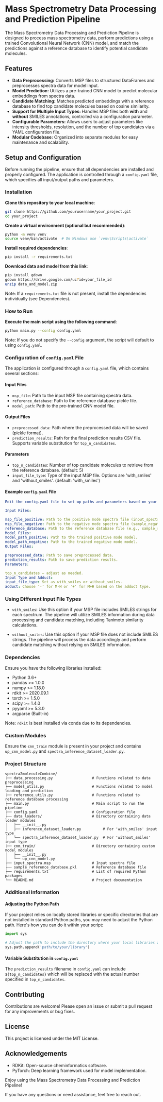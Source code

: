 # Mass Spectrometry Data Processing and Prediction Pipeline

The Mass Spectrometry Data Processing and Prediction Pipeline is designed to process mass spectrometry data, perform predictions using a trained Convolutional Neural Network (CNN) model, and match the predictions against a reference database to identify potential candidate molecules.


## Features

- **Data Preprocessing:** Converts MSP files to structured DataFrames and preprocesses spectra data for model input.
- **Model Prediction:** Utilizes a pre-trained CNN model to predict molecular embeddings from spectra data.
- **Candidate Matching:** Matches predicted embeddings with a reference database to find top candidate molecules based on cosine similarity.
- **Support for Multiple Input Types:** Handles MSP files both **with** and **without** SMILES annotations, controlled via a configuration parameter.
- **Configurable Parameters:** Allows users to adjust parameters like intensity thresholds, resolution, and the number of top candidates via a YAML configuration file.
- **Modular Codebase:** Organized into separate modules for easy maintenance and scalability.

## Setup and Configuration

Before running the pipeline, ensure that all dependencies are installed and properly configured. The application is controlled through a `config.yaml` file, which specifies all input/output paths and parameters.

### Installation

**Clone this repository to your local machine**:

```bash
git clone https://github.com/yourusername/your_project.git
cd your_project
```

**Create a virtual environment (optional but recommended)**:

```bash
python -m venv venv
source venv/bin/activate  # On Windows use `venv\Scripts\activate`
```

**Install required dependencies**:

```bash
pip install -r requirements.txt
```

**Download data and model from this link**:

```bash
pip install gdown
gdown https://drive.google.com/uc?id=your_file_id
unzip data_and_model.zip
```

Note: If a `requirements.txt` file is not present, install the dependencies individually (see Dependencies).

### How to Run

**Execute the main script using the following command**:

```bash
python main.py --config config.yaml
```

Note: If you do not specify the `--config` argument, the script will default to using `config.yaml`.

### Configuration of `config.yaml` File

The application is configured through a `config.yaml` file, which contains several sections:

#### Input Files
- `msp_file`: Path to the input MSP file containing spectra data.
- `reference_database`: Path to the reference database pickle file.
- `model_path`: Path to the pre-trained CNN model file.

#### Output Files
- `preprocessed_data`: Path where the preprocessed data will be saved (pickle format).
- `prediction_results`: Path for the final prediction results CSV file. Supports variable substitution for `top_n_candidates`.

#### Parameters
- `top_n_candidates`: Number of top candidate molecules to retrieve from the reference database. (default: 5)
- `input_file_type`: Type of the input MSP file. Options are 'with_smiles' and 'without_smiles'. (default: 'with_smiles')

#### Example `config.yaml` File

```yaml
Edit the config.yaml file to set up paths and parameters based on your requirements. Key options include:

Input Files:

msp_file_positive: Path to the positive mode spectra file (input_spectra_with_smile.msp if containing SMILES, or input_spectra.msp otherwise).
msp_file_negative: Path to the negative mode spectra file (sample_negative_file_without_smile.msp if not containing SMILES, or sample_negative_file.msp otherwise).
reference_database: Path to the reference database file (e.g., sample_reference_database.pkl).
Model Files:
model_path_positive: Path to the trained positive mode model.
model_path_negative: Path to the trained negative mode model.
Output Files:

preprocessed_data: Path to save preprocessed data.
prediction_results: Path to save prediction results.
Parameters:

top_n_candidates – adjust as needed.
Input Type and Adduct:
input_file_type: Set as with_smiles or without_smiles.
adduct: Choose '-' for M-H or '+' for M+H based on the adduct type.

```

### Using Different Input File Types

- `with_smiles`: Use this option if your MSP file includes SMILES strings for each spectrum. The pipeline will utilize SMILES information during data processing and candidate matching, including Tanimoto similarity calculations.

- `without_smiles`: Use this option if your MSP file does not include SMILES strings. The pipeline will process the data accordingly and perform candidate matching without relying on SMILES information.

### Dependencies

Ensure you have the following libraries installed:
- Python 3.6+
- pandas >= 1.0.0
- numpy >= 1.18.0
- rdkit >= 2020.09.1
- torch >= 1.5.0
- scipy >= 1.4.0
- pyyaml >= 5.3.0
- argparse (Built-in)

Note: `rdkit` is best installed via conda due to its dependencies.

### Custom Modules

Ensure the `cnn_train` module is present in your project and contains `up_cnn_model.py` and `spectra_inference_dataset_loader.py`.

### Project Structure

```
spectra2moleculeCombine/
├── data_processing.py                  # Functions related to data preprocessing
├── model_utils.py                      # Functions related to model loading and prediction
├── reference_utils.py                  # Functions related to reference database processing
├── main.py                             # Main script to run the pipeline
├── config.yaml                         # Configuration file
├── data_loaders/                       # Directory containing data loader modules
│   ├── __init__.py
│   ├── inference_dataset_loader.py          # For 'with_smiles' input type
│   └── spectra_inference_dataset_loader.py  # For 'without_smiles' input type
├── cnn_train/                          # Directory containing custom model modules
│   ├── __init__.py
│   └── up_cnn_model.py
├── input_spectra.msp                   # Input spectra file
├── sample_reference_database.pkl       # Reference database file
├── requirements.txt                    # List of required Python packages
└── README.md                           # Project documentation
```

### Additional Information

#### Adjusting the Python Path

If your project relies on locally stored libraries or specific directories that are not installed in standard Python paths, you may need to adjust the Python path. Here's how you can do it within your script:

```python
import sys

# Adjust the path to include the directory where your local libraries are stored
sys.path.append('path/to/your/library')
```

#### Variable Substitution in `config.yaml`

The `prediction_results` filename in `config.yaml` can include `${top_n_candidates}` which will be replaced with the actual number specified in `top_n_candidates`.

## Contributing

Contributions are welcome! Please open an issue or submit a pull request for any improvements or bug fixes.

## License

This project is licensed under the MIT License.

## Acknowledgements

- RDKit: Open-source cheminformatics software.
- PyTorch: Deep learning framework used for model implementation.

Enjoy using the Mass Spectrometry Data Processing and Prediction Pipeline!

If you have any questions or need assistance, feel free to reach out.
```
